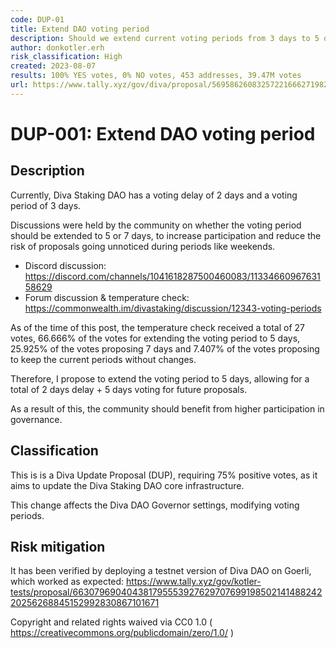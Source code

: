```yaml
---
code: DUP-01
title: Extend DAO voting period
description: Should we extend current voting periods from 3 days to 5 or 7 days?
author: donkotler.erh
risk_classification: High
created: 2023-08-07
results: 100% YES votes, 0% NO votes, 453 addresses, 39.47M votes
url: https://www.tally.xyz/gov/diva/proposal/56958626083257221666271982785321134035427569254871851122225553156063961119322
---
```


# DUP-001: Extend DAO voting period

## Description

Currently, Diva Staking DAO has a voting delay of 2 days and a voting period of 3 days.

Discussions were held by the community on whether the voting period should be extended to 5 or 7 days, to increase participation and reduce the risk of proposals going unnoticed during periods like weekends.

- Discord discussion: https://discord.com/channels/1041618287500460083/1133466096763158629
- Forum discussion & temperature check: https://commonwealth.im/divastaking/discussion/12343-voting-periods

As of the time of this post, the temperature check received a total of 27 votes, 66.666% of the votes for extending the voting period to 5 days, 25.925% of the votes proposing 7 days and 7.407% of the votes proposing to keep the current periods without changes.

Therefore, I propose to extend the voting period to 5 days, allowing for a total of 2 days delay + 5 days voting for future proposals.

As a result of this, the community should benefit from higher participation in governance.

## Classification

This is is a Diva Update Proposal (DUP), requiring 75% positive votes, as it aims to update the Diva Staking DAO core infrastructure.

This change affects the Diva DAO Governor settings, modifying voting periods.

## Risk mitigation

It has been verified by deploying a testnet version of Diva DAO on Goerli, which worked as expected: https://www.tally.xyz/gov/kotler-tests/proposal/66307969040438179555392762970769919850214148824220256268845152992830867101671

Copyright and related rights waived via CC0 1.0 ( https://creativecommons.org/publicdomain/zero/1.0/ )
